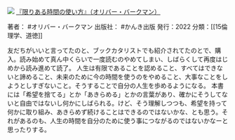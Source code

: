 ![](https://gyazo.com/0f022f45383464a52f5609515699b9d4.jpg)
[『限りある時間の使い方』（オリバー・バークマン）](https://amzn.to/3MVK6Vz)

著者： #オリバー・バークマン 
出版社： #かんき出版 
発行：2022
分類：[[15倫理学、道徳]]

友だちがいいと言ってたのと、ブックカタリストでも紹介されてたのとで、購入。読み始めて真ん中くらいで一度読むのやめてしまい、しばらくして再度はじめから読み進めて読了。
人生は有限であることを認めること、すべてはできないと諦めること、未来のために今の時間を使うのをやめること、大事なことをしようとしすぎないこと。そうすることで自分の人生を歩めるようになる。
本書には「希望を捨てる」とか「あきらめる」とかの言葉があり、確かにそうしてないと自由ではないし何かにしばられる。けど、そう理解しつつも、希望を持って何かに取り組み、あきらめず続けることはできるのではないかな、とも思う。それがあるのも、人生の時間を自分のために使う事につながるのではないかなーと思ったりする。
